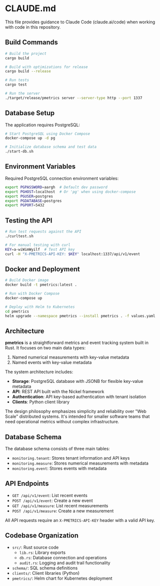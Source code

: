 # CLAUDE.md

This file provides guidance to Claude Code (claude.ai/code) when working with code in this repository.

## Build Commands

```bash
# Build the project
cargo build

# Build with optimizations for release
cargo build --release

# Run tests
cargo test

# Run the server
./target/release/pmetrics server --server-type http --port 1337
```

## Database Setup

The application requires PostgreSQL:

```bash
# Start PostgreSQL using Docker Compose
docker-compose up -d pg

# Initialize database schema and test data
./start-db.sh
```

## Environment Variables

Required PostgreSQL connection environment variables:

```bash
export PGPASSWORD=aargh  # Default dev password
export PGHOST=localhost  # Or 'pg' when using docker-compose
export PGUSER=postgres
export PGDATABASE=postgres
export PGPORT=5432
```

## Testing the API

```bash
# Run test requests against the API
./curltest.sh

# For manual testing with curl
KEY=a-wiWimWyilf  # Test API key
curl -H "X-PMETRICS-API-KEY: $KEY" localhost:1337/api/v1/event
```

## Docker and Deployment

```bash
# Build Docker image
docker build -t pmetrics:latest .

# Run with Docker Compose
docker-compose up

# Deploy with Helm to Kubernetes
cd pmetrics
helm upgrade --namespace pmetrics --install pmetrics . -f values.yaml
```

## Architecture

**pmetrics** is a straightforward metrics and event tracking system built in Rust. It focuses on two main data types:

1. Named numerical measurements with key-value metadata
2. Named events with key-value metadata

The system architecture includes:

- **Storage**: PostgreSQL database with JSONB for flexible key-value metadata
- **API**: REST API built with the Nickel framework
- **Authentication**: API key-based authentication with tenant isolation
- **Clients**: Python client library

The design philosophy emphasizes simplicity and reliability over "Web Scale" distributed systems. It's intended for smaller software teams that need operational metrics without complex infrastructure.

## Database Schema

The database schema consists of three main tables:
- `monitoring.tenant`: Stores tenant information and API keys
- `monitoring.measure`: Stores numerical measurements with metadata
- `monitoring.event`: Stores events with metadata

## API Endpoints

- `GET /api/v1/event`: List recent events
- `POST /api/v1/event`: Create a new event
- `GET /api/v1/measure`: List recent measurements
- `POST /api/v1/measure`: Create a new measurement

All API requests require an `X-PMETRICS-API-KEY` header with a valid API key.

## Codebase Organization

- `src/`: Rust source code
  - `lib.rs`: Library exports
  - `db.rs`: Database connection and operations
  - `audit.rs`: Logging and audit trail functionality
- `schema/`: SQL schema definitions
- `clients/`: Client libraries (Python)
- `pmetrics/`: Helm chart for Kubernetes deployment